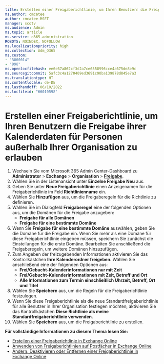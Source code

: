 ```yaml
---
title: Erstellen einer Freigaberichtlinie, um Ihren Benutzern die Freigabe ihrer Kalenderdaten für Personen außerhalb Ihrer Organisation zu erlauben
ms.author: cmcatee
author: cmcatee-MSFT
manager: scotv
ms.audience: Admin
ms.topic: article
ms.service: o365-administration
ROBOTS: NOINDEX, NOFOLLOW
ms.localizationpriority: high
ms.collection: Adm_O365
ms.custom:
- "3800014"
- "898"
ms.openlocfilehash: ee6e37a862cf3d2a7ce6558996cce4a675de8e9c
ms.sourcegitcommit: 5afc3c4a1270409ed3691c90ba139878d845e7a3
ms.translationtype: HT
ms.contentlocale: de-DE
ms.lasthandoff: 06/10/2022
ms.locfileid: "66010598"
---
```

# <a name="create-a-sharing-policy-to-allow-your-users-to-share-their-calendar-with-people-outside-your-organization"></a>Erstellen einer Freigaberichtlinie, um Ihren Benutzern die Freigabe ihrer Kalenderdaten für Personen außerhalb Ihrer Organisation zu erlauben

1. Wechseln Sie vom Microsoft 365 Admin Center-Dashboard zu **Administrator** >  **Exchange** > **Organisation** > [**Freigabe**](https://admin.exchange.microsoft.com/#/sharing).
1. Wählen Sie in der Listenansicht unter **Einzelne Freigabe** **Neu** aus.
1. Geben Sie unter **Neue Freigaberichtlinie** einen Anzeigenamen für die Freigaberichtlinie im Feld **Richtlinienname** ein.
1. Wählen Sie **Hinzufügen** aus, um die Freigaberegeln für die Richtlinie zu definieren.
1. Wählen Sie im Dialogfeld **Freigaberegel** eine der folgenden Optionen aus, um die Domänen für die Freigabe anzugeben:
    - **Freigabe für alle Domänen**
    - **Freigabe für eine bestimmte Domäne**
1. Wenn Sie **Freigabe für eine bestimmte Domäne** auswählen, geben Sie die Domäne für die Freigabe ein. Wenn Sie mehr als eine Domäne für diese Freigaberichtlinie eingeben müssen, speichern Sie zunächst die Einstellungen für die erste Domäne. Bearbeiten Sie anschließend die Freigaberegeln, um weitere Domänen hinzuzufügen.
1. Zum Angeben der freizugebenden Informationen aktivieren Sie das Kontrollkästchen **Ihre Kalenderordner freigeben**. Wählen Sie anschließend eine der folgenden Optionen aus:
    - **Frei/Gebucht-Kalenderinformationen nur mit Zeit**
    - **Frei/Gebucht-Kalenderinformationen mit Zeit, Betreff und Ort**
    - **Alle Informationen zum Termin einschließlich Uhrzeit, Betreff, Ort und Titel**
1. Wählen Sie **Speichern** aus, um die Regeln für die Freigaberichtlinie festzulegen.
1. Wenn Sie diese Freigaberichtlinie als die neue Standardfreigaberichtlinie für alle Benutzer in Ihrer Organisation festlegen möchten, aktivieren Sie das Kontrollkästchen **Diese Richtlinie als meine Standardfreigaberichtlinie verwenden**.
1. Wählen Sie **Speichern** aus, um die Freigaberichtlinie zu erstellen.  

**Für vollständige Informationen zu diesem Thema lesen Sie:**

- [Erstellen einer Freigaberichtlinie in Exchange Online](https://docs.microsoft.com/exchange/sharing/sharing-policies/create-a-sharing-policy)
- [Anwenden von Freigaberichtlinien auf Postfächer in Exchange Online](https://docs.microsoft.com/exchange/sharing/sharing-policies/apply-a-sharing-policy)
- [Ändern, Deaktivieren oder Entfernen einer Freigaberichtlinie in Exchange Online](https://docs.microsoft.com/exchange/sharing/sharing-policies/modify-a-sharing-policy)